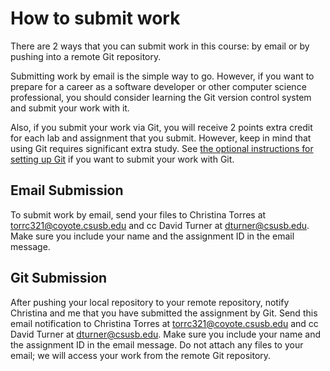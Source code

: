 # How to submit work

There are 2 ways that you can submit work in this course:
by email or by pushing into a remote Git repository.

Submitting work by email is the simple way to go.
However, if you want to prepare for a career as a software developer
or other computer science professional,
you should consider learning the Git version control system and
submit your work with it.

Also, if you submit your work via Git, you will receive 2 points
extra credit for each lab and assignment that you submit.
However, keep in mind that using Git requires significant extra study.
See [the optional instructions for setting up Git](https://github.com/csusbdt/centos/blob/master/GIT-SUBMISSION.md)
if you want to submit your work with Git.

## Email Submission

To submit work by email, send your files to
Christina Torres at torrc321@coyote.csusb.edu
and cc David Turner at dturner@csusb.edu.
Make sure you include your name and the assignment ID in the email message.

## Git Submission

After pushing your local repository to your remote repository,
notify Christina and me that you have submitted the assignment by Git.
Send this email notification to
Christina Torres at torrc321@coyote.csusb.edu
and cc David Turner at dturner@csusb.edu.
Make sure you include your name and the assignment ID in the email message.
Do not attach any files to your email;
we will access your work from the remote Git repository.

